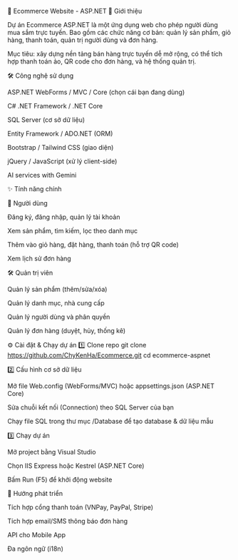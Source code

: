 
🛒 Ecommerce Website - ASP.NET 📌 Giới thiệu

Dự án Ecommerce ASP.NET là một ứng dụng web cho phép người dùng mua sắm trực tuyến. Bao gồm các chức năng cơ bản: quản lý sản phẩm, giỏ hàng, thanh toán, quản trị người dùng và đơn hàng.

Mục tiêu: xây dựng nền tảng bán hàng trực tuyến dễ mở rộng, có thể tích hợp thanh toán ảo, QR code cho đơn hàng, và hệ thống quản trị.

🛠️ Công nghệ sử dụng

ASP.NET WebForms / MVC / Core (chọn cái bạn đang dùng)

C# .NET Framework / .NET Core

SQL Server (cơ sở dữ liệu)

Entity Framework / ADO.NET (ORM)

Bootstrap / Tailwind CSS (giao diện)

jQuery / JavaScript (xử lý client-side)

AI services with Gemini

✨ Tính năng chính

👤 Người dùng

Đăng ký, đăng nhập, quản lý tài khoản

Xem sản phẩm, tìm kiếm, lọc theo danh mục

Thêm vào giỏ hàng, đặt hàng, thanh toán (hỗ trợ QR code)

Xem lịch sử đơn hàng

🛠️ Quản trị viên

Quản lý sản phẩm (thêm/sửa/xóa)

Quản lý danh mục, nhà cung cấp

Quản lý người dùng và phân quyền

Quản lý đơn hàng (duyệt, hủy, thống kê)

⚙️ Cài đặt & Chạy dự án 1️⃣ Clone repo git clone https://github.com/ChyKenHa/Ecommerce.git cd ecommerce-aspnet

2️⃣ Cấu hình cơ sở dữ liệu

Mở file Web.config (WebForms/MVC) hoặc appsettings.json (ASP.NET Core)

Sửa chuỗi kết nối (Connection) theo SQL Server của bạn

Chạy file SQL trong thư mục /Database để tạo database & dữ liệu mẫu

3️⃣ Chạy dự án

Mở project bằng Visual Studio

Chọn IIS Express hoặc Kestrel (ASP.NET Core)

Bấm Run (F5) để khởi động website

🚀 Hướng phát triển

Tích hợp cổng thanh toán (VNPay, PayPal, Stripe)

Tích hợp email/SMS thông báo đơn hàng

API cho Mobile App

Đa ngôn ngữ (i18n)

